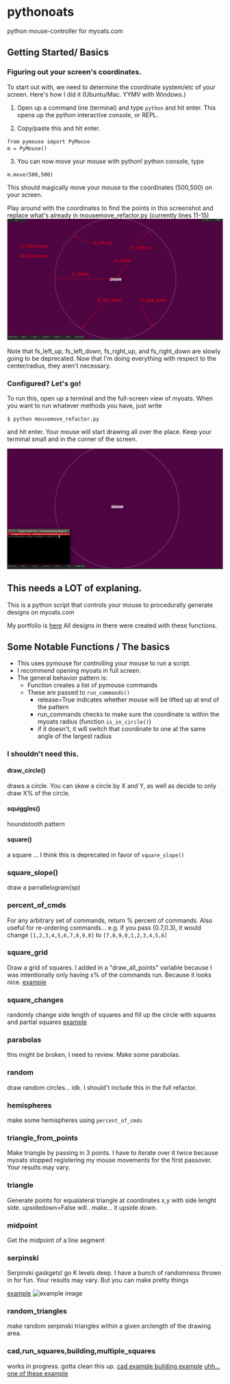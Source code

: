 # pythonoats
python mouse-controller for myoats.com 

## Getting Started/ Basics

### Figuring out your screen's coordinates.
To start out with, we need to determine the coordinate system/etc of your
screen. Here's how I did it (Ubuntu/Mac. YYMV with Windows.) 

1) Open up a command line (terminal) and type `python` and hit enter.
This opens up the python interactive console, or REPL.

2) Copy/paste this and hit enter. 
```
from pymouse import PyMouse
m = PyMouse()
```

3) You can now move your mouse with python! python console, type
```
m.move(500,500)
```
This should magically move your mouse to the coordinates (500,500) on your
screen. 

Play around with the coordinates to find the points in this screenshot and
replace what's already in mousemove_refactor.py (currently lines 11-15)
![locations](./fs_coordinates.png)

Note that fs_left_up, fs_left_down, fs_right_up, and fs_right_down are slowly
going to be deprecated. Now that I'm doing everything with respect to the
center/radius, they aren't necessary. 

### Configured? Let's go! 

To run this, open up a terminal and the full-screen view of myoats.
When you want to run whatever methods you have, just write
```
$ python mousemove_refactor.py
```
and hit enter. Your mouse will start drawing all over the place.
Keep your terminal small and in the corner of the screen. 

![running](./running_example.png)


## This needs a LOT of explaning.

This is a python script that controls your mouse to procedurally generate
designs on myoats.com 

My portfolio is [here](http://www.myoats.com/users/Purejenius/designs)
All designs in there were created with these functions. 


## Some Notable Functions / The basics

- This uses pymouse for controlling your mouse to run a script. 
- I recommend opening myoats in full screen. 
- The general behavior pattern is:
    - Function creates a list of pymouse commands
    - These are passed to `run_commands()` 
        - release=True indicates whether mouse will be lifted up at end of the
        pattern
        - run_commands checks to make sure the coordinate is within the myoats
        radius (function `is_in_circle()`)
        - if it doesn't, it will switch that coordinate to one at the same angle of the largest radius


### I shouldn't need this.

#### draw_circle()
draws a circle. You can skew a circle by X and Y, as well as decide to only draw
X% of the circle. 

#### squiggles()
houndstooth pattern

#### square()
a square ... I think this is deprecated in favor of `square_slope()`

### square_slope()
draw a parrallelogram(sp)

### percent_of_cmds

For any arbitrary set of commands, return % percent of commands. 
Also useful for re-ordering commands... 
e.g. if you pass (0.7,0.3), it would change
`[1,2,3,4,5,6,7,8,9,0]` to `[7,8,9,0,1,2,3,4,5,6]`

### square_grid

Draw a grid of squares. I added in a "draw_all_points" variable because I was 
intentionally only having x% of the commands run. Because it looks nice. 
[example](http://www.myoats.com/comments.aspx?p=0&wd=531711)

### square_changes

randomly change side length of squares and fill up the circle with 
squares and partial squares
[example](http://www.myoats.com/comments.aspx?p=0&wd=531711)

### parabolas

this might be broken, I need to review.  Make some parabolas. 

### random 

draw random circles... idk. I should't include this in the full refactor. 

### hemispheres

make some hemispheres using `percent_of_cmds`

### triangle_from_points

Make triangle by passing in 3 points. I have to iterate over it twice
because myoats stopped registering my mouse movements for the first passover.
Your results may vary.

### triangle

Generate points for equalateral triangle at coordinates x,y with side lenght
side. upsidedown=False will.. make... it upside down. 

### midpoint

Get the midpoint of a line segment

### serpinski 

Serpinski gaskgets! go K levels deep. 
I have a bunch of randomness thrown in for fun. Your results may vary. 
But you can make pretty things

[example](http://www.myoats.com/comments.aspx?p=0&wd=531589)
![example image](http://www.myoats.com/GetPicture.aspx?d=531589&s=2&r=636095386067455764)

### random_triangles

make random serpinski triangles within a given arclength of the drawing area. 


### cad,run_squares,building,multiple_squares

works in progress. gotta clean this up. 
[ cad example ](http://www.myoats.com/comments.aspx?p=0&wd=531913)
[building example](http://www.myoats.com/comments.aspx?p=0&wd=531906)
[ uhh... one of these example ](http://www.myoats.com/comments.aspx?p=0&wd=531911)

